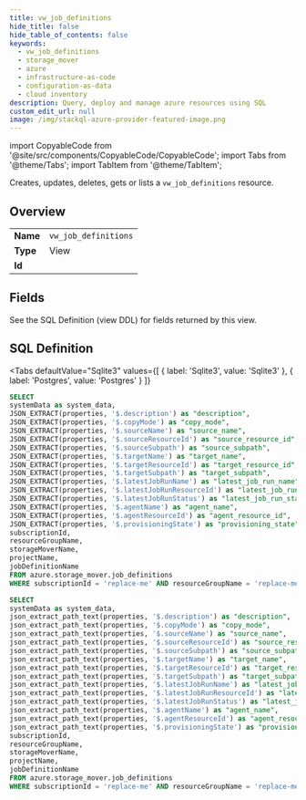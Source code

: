 ```yaml
--- 
title: vw_job_definitions
hide_title: false
hide_table_of_contents: false
keywords:
  - vw_job_definitions
  - storage_mover
  - azure
  - infrastructure-as-code
  - configuration-as-data
  - cloud inventory
description: Query, deploy and manage azure resources using SQL
custom_edit_url: null
image: /img/stackql-azure-provider-featured-image.png
---
```


import CopyableCode from '@site/src/components/CopyableCode/CopyableCode';
import Tabs from '@theme/Tabs';
import TabItem from '@theme/TabItem';

Creates, updates, deletes, gets or lists a <code>vw_job_definitions</code> resource.

## Overview
<table><tbody>
<tr><td><b>Name</b></td><td><code>vw_job_definitions</code></td></tr>
<tr><td><b>Type</b></td><td>View</td></tr>
<tr><td><b>Id</b></td><td><CopyableCode code="azure.storage_mover.vw_job_definitions" /></td></tr>
</tbody></table>

## Fields

See the SQL Definition (view DDL) for fields returned by this view.

## SQL Definition

<Tabs
defaultValue="Sqlite3"
values={[
{ label: 'Sqlite3', value: 'Sqlite3' },
{ label: 'Postgres', value: 'Postgres' }
]}
>
<TabItem value="Sqlite3">

```sql
SELECT
systemData as system_data,
JSON_EXTRACT(properties, '$.description') as "description",
JSON_EXTRACT(properties, '$.copyMode') as "copy_mode",
JSON_EXTRACT(properties, '$.sourceName') as "source_name",
JSON_EXTRACT(properties, '$.sourceResourceId') as "source_resource_id",
JSON_EXTRACT(properties, '$.sourceSubpath') as "source_subpath",
JSON_EXTRACT(properties, '$.targetName') as "target_name",
JSON_EXTRACT(properties, '$.targetResourceId') as "target_resource_id",
JSON_EXTRACT(properties, '$.targetSubpath') as "target_subpath",
JSON_EXTRACT(properties, '$.latestJobRunName') as "latest_job_run_name",
JSON_EXTRACT(properties, '$.latestJobRunResourceId') as "latest_job_run_resource_id",
JSON_EXTRACT(properties, '$.latestJobRunStatus') as "latest_job_run_status",
JSON_EXTRACT(properties, '$.agentName') as "agent_name",
JSON_EXTRACT(properties, '$.agentResourceId') as "agent_resource_id",
JSON_EXTRACT(properties, '$.provisioningState') as "provisioning_state",
subscriptionId,
resourceGroupName,
storageMoverName,
projectName,
jobDefinitionName
FROM azure.storage_mover.job_definitions
WHERE subscriptionId = 'replace-me' AND resourceGroupName = 'replace-me' AND storageMoverName = 'replace-me' AND projectName = 'replace-me';
```

</TabItem>
<TabItem value="Postgres">

```sql
SELECT
systemData as system_data,
json_extract_path_text(properties, '$.description') as "description",
json_extract_path_text(properties, '$.copyMode') as "copy_mode",
json_extract_path_text(properties, '$.sourceName') as "source_name",
json_extract_path_text(properties, '$.sourceResourceId') as "source_resource_id",
json_extract_path_text(properties, '$.sourceSubpath') as "source_subpath",
json_extract_path_text(properties, '$.targetName') as "target_name",
json_extract_path_text(properties, '$.targetResourceId') as "target_resource_id",
json_extract_path_text(properties, '$.targetSubpath') as "target_subpath",
json_extract_path_text(properties, '$.latestJobRunName') as "latest_job_run_name",
json_extract_path_text(properties, '$.latestJobRunResourceId') as "latest_job_run_resource_id",
json_extract_path_text(properties, '$.latestJobRunStatus') as "latest_job_run_status",
json_extract_path_text(properties, '$.agentName') as "agent_name",
json_extract_path_text(properties, '$.agentResourceId') as "agent_resource_id",
json_extract_path_text(properties, '$.provisioningState') as "provisioning_state",
subscriptionId,
resourceGroupName,
storageMoverName,
projectName,
jobDefinitionName
FROM azure.storage_mover.job_definitions
WHERE subscriptionId = 'replace-me' AND resourceGroupName = 'replace-me' AND storageMoverName = 'replace-me' AND projectName = 'replace-me';
```

</TabItem>
</Tabs>
